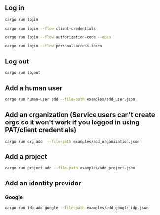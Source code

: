 ## Log in

```sh
cargo run login

cargo run login --flow client-credentials

cargo run login --flow authorization-code --open

cargo run login --flow personal-access-token
```

## Log out

```sh
cargo run logout
```

## Add a human user

```sh
cargo run human-user add --file-path examples/add_user.json
```

## Add an organization (Service users can't create orgs so it won't work if you logged in using PAT/client credentials)

```sh
cargo run org add  --file-path examples/add_organization.json
```

## Add a project

```sh
cargo run project add --file-path examples/add_project.json
```

## Add an identity provider

### Google

```sh
cargo run idp add google --file-path examples/add_google_idp.json
```
